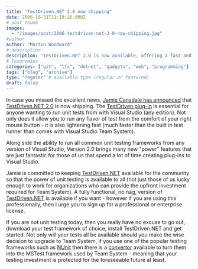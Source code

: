 ```yaml
---
title: "TestDriven.NET 2.0 now shipping"
date: 2006-10-31T11:19:26.000Z
# post thumb
images:
  - "/images/post/2006-testdriven-net-2-0-now-shipping.jpg"
#author
author: "Martin Woodward"
# description
description: "TestDriven.NET 2.0 is now available, offering a fast and essential plug-in for seamless unit testing integration in all Visual Studio editions."
# Taxonomies
categories: ["git", "tfs", "dotnet", "gadgets", "web", "programming"]
tags: ["blog", "archive"]
type: "regular" # available type (regular or featured)
draft: false
---
```


In case you missed the excellent news, [Jamie Cansdale has announced](http://weblogs.asp.net/nunitaddin/archive/2006/10/30/TestDriven.NET-2.0.aspx) that [TestDriven.NET 2.0](http://www.testdriven.net/default.aspx) is now shipping. The [TestDriven plug-in](http://www.testdriven.net/default.aspx) is essential for anyone wanting to run unit tests from with Visual Studio (any edition). Not only does it allow you to run any flavor of test from the comfort of your right mouse button - it is also lightening fast (much faster than the built in test runner than comes with Visual Studio Team System).

Along side the ability to run all common unit testing frameworks from any version of Visual Studio, Version 2.0 brings many new "power" features that are just fantastic for those of us that spend a lot of time creating plug-ins to Visual Studio.

Jamie is committed to keeping [TestDriven.NET](http://www.testdriven.net/default.aspx) available for the community so that the power of unit testing is available to all (not just those of us lucky enough to work for organizations who can provide the upfront investment required for Team System). A fully functional, no nag, version of [TestDriven.NET](http://www.testdriven.net/default.aspx) is available if you want - however if you are using this professionally, then I urge you to sign up for a professional or enterprise license.

If you are not unit testing today, then you really have no excuse to go out, download your test framework of choice, install TestDriven.NET and get started. Not only will your tests all be available should you make the wise decision to upgrade to Team System, if you use one of the popular testing frameworks such as [NUnit](http://www.nunit.org/) then there is a [convertor](http://www.gotdotnet.com/workspaces/workspace.aspx?id=91936c5e-461f-4027-bdba-8a46f52fefdb) available to turn them into the MSTest framework used by Team System - meaning that your testing investment is protected for the foreseeable future at least.
